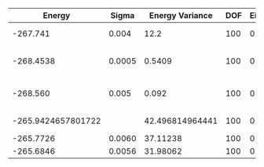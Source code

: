 | Energy             | Sigma  | Energy Variance | DOF | Einf | Method                                | Reference |
|--------------------|--------|-----------------|-----|------|---------------------------------------|-----------|
| -267.741           | 0.004  | 12.2            | 100 | 0    | VMC with fermions (flux+neel+Jastrow) | [code](https://github.com/varbench/methods/blob/main/scripts/Heisenberg/square_100_P/vmc_gutzwiller.sh) |
| -268.4538          | 0.0005 | 0.5409          | 100 | 0    | RNN                                   | TODO: own code (RNN) |
| -268.560           | 0.005  | 0.092           | 100 | 0    | RNN + translational symmetry          | TODO: own code (RNN) |
| -265.9424657801722 |        | 42.496814964441 | 100 | 0    | DMRG (bond dimension = 1024)          | [code](https://github.com/varbench/methods/blob/main/scripts/Heisenberg/square_100_P/dmrg.sh) |
| -265.7726          | 0.0060 | 37.11238        | 100 | 0    | RBM (alpha = 1)                       | [code](https://github.com/varbench/methods/blob/main/scripts/Heisenberg/square_100_P/vmc_rbm.sh) |
| -265.6846          | 0.0056 | 31.98062        | 100 | 0    | Jastrow baseline                      | [code](https://github.com/varbench/methods/blob/main/scripts/Heisenberg/square_100_P/vmc_jastrow.sh) |
